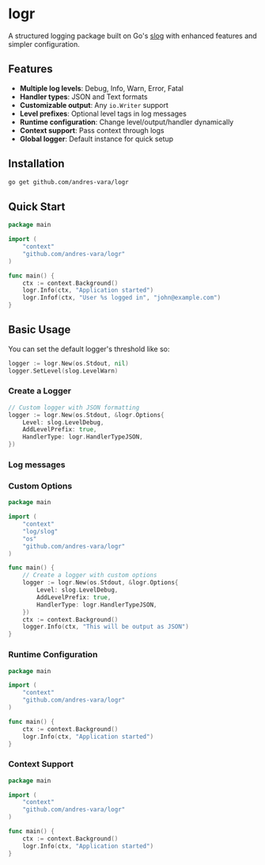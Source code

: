 # logr

A structured logging package built on Go's [slog](https://pkg.go.dev/log/slog) with enhanced features and simpler configuration.

## Features

- **Multiple log levels**: Debug, Info, Warn, Error, Fatal
- **Handler types**: JSON and Text formats
- **Customizable output**: Any `io.Writer` support
- **Level prefixes**: Optional level tags in log messages
- **Runtime configuration**: Change level/output/handler dynamically
- **Context support**: Pass context through logs
- **Global logger**: Default instance for quick setup

## Installation

```bash
go get github.com/andres-vara/logr
```


## Quick Start


```go
package main

import (
    "context"
    "github.com/andres-vara/logr"
)

func main() {
    ctx := context.Background()
    logr.Info(ctx, "Application started")
    logr.Infof(ctx, "User %s logged in", "john@example.com")
}
```


## Basic Usage

You can set the default logger's threshold like so:
```go
logger := logr.New(os.Stdout, nil)
logger.SetLevel(slog.LevelWarn)
```

### Create a Logger

```go
// Custom logger with JSON formatting
logger := logr.New(os.Stdout, &logr.Options{
    Level: slog.LevelDebug,
    AddLevelPrefix: true,
    HandlerType: logr.HandlerTypeJSON,
})
```

### Log messages


### Custom Options

```go
package main

import (
    "context"
    "log/slog"
    "os"
    "github.com/andres-vara/logr"
)

func main() {
    // Create a logger with custom options
    logger := logr.New(os.Stdout, &logr.Options{
        Level: slog.LevelDebug,
        AddLevelPrefix: true,
        HandlerType: logr.HandlerTypeJSON,
    })
    ctx := context.Background()
    logger.Info(ctx, "This will be output as JSON")
}
```

### Runtime Configuration

```go
package main

import (
    "context"
    "github.com/andres-vara/logr"
)

func main() {
    ctx := context.Background()
    logr.Info(ctx, "Application started")
}
```

### Context Support

```go
package main

import (
    "context"
    "github.com/andres-vara/logr"
)

func main() {
    ctx := context.Background()
    logr.Info(ctx, "Application started")
}
```


